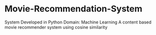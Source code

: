 # Movie-Recommendation-System
System Developed in Python
Domain: Machine Learning
A content based movie recommender system using cosine similarity
